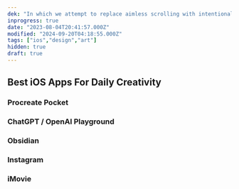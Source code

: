 ```yaml
---
dek: "In which we attempt to replace aimless scrolling with intentional creativity"
inprogress: true
date: "2023-08-04T20:41:57.000Z"
modified: "2024-09-20T04:18:55.000Z"
tags: ["ios","design","art"]
hidden: true
draft: true
---
```

## Best iOS Apps For Daily Creativity

### Procreate Pocket

### ChatGPT / OpenAI Playground

### Obsidian

### Instagram

### iMovie
